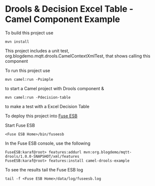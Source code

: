 Drools & Decision Excel Table -Camel Component Example
======================================================

To build this project use

    mvn install

This project includes a unit test, org.blogdemo.mqtt.drools.CamelContextXmlTest, that shows calling this component

To run this project use

    mvn camel:run -Psimple

to start a Camel project with Drools component &

    mvn camel:run -Pdecision-table

to make a test with a Excel Decision Table

To deploy this project into [Fuse ESB](http://fusesource.com/downloads)

Start Fuse ESB

    <Fuse ESB Home>/bin/fuseesb

In the Fuse ESB console, use the following

    FuseESB:karaf@root> features:addurl mvn:org.blogdemo/mqtt-drools/1.0.0-SNAPSHOT/xml/features
    FuseESB:karaf@root> features:install camel-drools-example

To see the results tail the Fuse ESB log

    tail -f <Fuse ESB Home>/data/log/fuseesb.log
